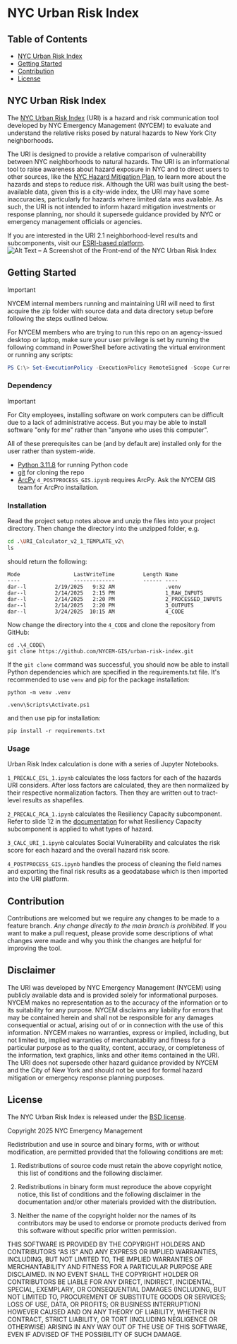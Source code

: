 # NYC Urban Risk Index

## Table of Contents

- [NYC Urban Risk Index](#nyc-urban-risk-index)
- [Getting Started](#getting-started)
- [Contribution](#contribution)
- [License](#license)

## NYC Urban Risk Index

The [NYC Urban Risk Index](https://uri.nychazardmitigation.com) (URI) is a hazard and risk communication tool developed by NYC Emergency Management (NYCEM) to evaluate and understand the relative risks posed by natural hazards to New York City neighborhoods.

The URI is designed to provide a relative comparison of vulnerability between NYC neighborhoods to natural hazards. The URI is an informational tool to raise awareness about hazard exposure in NYC and to direct users to other sources, like the [NYC Hazard Mitigation Plan](https://nychazardmitigation.com), to learn more about the hazards and steps to reduce risk. Although the URI was built using the best-available data, given this is a city-wide index, the URI may have some inaccuracies, particularly for hazards where limited data was available. As such, the URI is not intended to inform hazard mitigation investments or response planning, nor should it supersede guidance provided by NYC or emergency management officials or agencies.

If you are interested in the URI 2.1 neighborhood-level results and subcomponents, visit our [ESRI-based platform](https://www.uri.nychazardmitigation.com).
![Alt Text – A Screenshot of the Front-end of the NYC Urban Risk Index](https://nychazardmitigation.com/wp-content/uploads/2025/03/Screenshot-2025-03-13-155611.png)

## Getting Started

> [!IMPORTANT]
> NYCEM internal members running and maintaining URI will need to first acquire the zip folder with source data and data directory setup before following the steps outlined below.
>
> For NYCEM members who are trying to run this repo on an agency-issued desktop or laptop, make sure your user privilege is set by running the following command in PowerShell before activating the virtual environment or running any scripts:
``` PowerShell
PS C:\> Set-ExecutionPolicy -ExecutionPolicy RemoteSigned -Scope CurrentUser
```

### Dependency
> [!IMPORTANT]
> For City employees, installing software on work computers can be difficult due to a lack of administrative access. But you may be able to install software "only for me" rather than "anyone who uses this computer".
>
> All of these prerequisites can be (and by default are) installed only for the user rather than system-wide.
>
- [Python 3.11.8](https://www.python.org/downloads/release/python-3118/) for running Python code
- [git](https://git-scm.com/downloads) for cloning the repo
- [ArcPy](https://pro.arcgis.com/en/pro-app/latest/arcpy/get-started/what-is-arcpy-.htm) `4_POSTPROCESS_GIS.ipynb` requires ArcPy. Ask the NYCEM GIS team for ArcPro installation.

### Installation

Read the project setup notes above and unzip the files into your project directory. Then change the directory into the unzipped folder, e.g.

```bash
cd .\URI_Calculator_v2_1_TEMPLATE_v2\
ls
```
should return the following:

```
Mode                 LastWriteTime         Length Name
----                 -------------         ------ ----
dar--l         2/19/2025   9:32 AM                .venv
dar--l         2/14/2025   2:15 PM                1_RAW_INPUTS
dar--l         2/14/2025   2:20 PM                2_PROCESSED_INPUTS
dar--l         2/14/2025   2:20 PM                3_OUTPUTS
dar--l         3/24/2025  10:15 AM                4_CODE
```
Now change the directory into the `4_CODE` and clone the repository from GitHub:

```shell
cd .\4_CODE\
git clone https://github.com/NYCEM-GIS/urban-risk-index.git
```
If the `git clone` command was successful, you should now be able to install Python dependencies which are specified in the requirements.txt file. It's recommended to use `venv` and pip for the package installation:

```shell
python -m venv .venv

.venv\Scripts\Activate.ps1
```
and then use pip for installation:

```shell
pip install -r requirements.txt
```

### Usage

Urban Risk Index calculation is done with a series of Jupyter Notebooks.

`1_PRECALC_ESL_1.ipynb` calculates the loss factors for each of the hazards URI considers. After loss factors are calculated, they are then normalized by their respective normalization factors. Then they are written out to tract-level results as shapefiles.

`2_PRECALC_RCA_1.ipynb` calculates the Resiliency Capacity subcomponent. Refer to slide 12 in the [documentation](https://github.com/NYCEM-GIS/urban-risk-index/tree/main/docs/URI%20Public%20Facing%20Methodology_20250310.pdf) for what Resiliency Capacity subcomponent is applied to what types of hazard.

`3_CALC_URI_1.ipynb` calculates Social Vulnerability and calculates the risk score for each hazard and the overall hazard risk score.

`4_POSTPROCESS_GIS.ipynb` handles the process of cleaning the field names and exporting the final risk results as a geodatabase which is then imported into the URI platform.

## Contribution

Contributions are welcomed but we require any changes to be made to a feature branch. _Any change directly to the main branch is prohibited._ If you want to make a pull request, please provide some descriptions of what changes were made and why you think the changes are helpful for improving the tool.

## Disclaimer

The URI was developed by NYC Emergency Management (NYCEM) using publicly available data and is provided solely for informational purposes. NYCEM makes no representation as to the accuracy of the information or to its suitability for any purpose. NYCEM disclaims any liability for errors that may be contained herein and shall not be responsible for any damages consequential or actual, arising out of or in connection with the use of this information. NYCEM makes no warranties, express or implied, including, but not limited to, implied warranties of merchantability and fitness for a particular purpose as to the quality, content, accuracy, or completeness of the information, text graphics, links and other items contained in the URI. The URI does not supersede other hazard guidance provided by NYCEM and the City of New York and should not be used for formal hazard mitigation or emergency response planning purposes.

## License

The NYC Urban Risk Index is released under the [BSD license](https://opensource.org/license/BSD-3-Clause).

Copyright 2025 NYC Emergency Management

Redistribution and use in source and binary forms, with or without modification, are permitted provided that the following conditions are met:

1. Redistributions of source code must retain the above copyright notice, this list of conditions and the following disclaimer.

2. Redistributions in binary form must reproduce the above copyright notice, this list of conditions and the following disclaimer in the documentation and/or other materials provided with the distribution.

3. Neither the name of the copyright holder nor the names of its contributors may be used to endorse or promote products derived from this software without specific prior written permission.

THIS SOFTWARE IS PROVIDED BY THE COPYRIGHT HOLDERS AND CONTRIBUTORS “AS IS” AND ANY EXPRESS OR IMPLIED WARRANTIES, INCLUDING, BUT NOT LIMITED TO, THE IMPLIED WARRANTIES OF MERCHANTABILITY AND FITNESS FOR A PARTICULAR PURPOSE ARE DISCLAIMED. IN NO EVENT SHALL THE COPYRIGHT HOLDER OR CONTRIBUTORS BE LIABLE FOR ANY DIRECT, INDIRECT, INCIDENTAL, SPECIAL, EXEMPLARY, OR CONSEQUENTIAL DAMAGES (INCLUDING, BUT NOT LIMITED TO, PROCUREMENT OF SUBSTITUTE GOODS OR SERVICES; LOSS OF USE, DATA, OR PROFITS; OR BUSINESS INTERRUPTION) HOWEVER CAUSED AND ON ANY THEORY OF LIABILITY, WHETHER IN CONTRACT, STRICT LIABILITY, OR TORT (INCLUDING NEGLIGENCE OR OTHERWISE) ARISING IN ANY WAY OUT OF THE USE OF THIS SOFTWARE, EVEN IF ADVISED OF THE POSSIBILITY OF SUCH DAMAGE.









